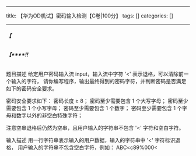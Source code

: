 
--- 
title:  【华为OD机试】密码输入检测【C卷|100分】 
tags: []
categories: [] 

---
###### **【**

###### **【****!!**

>  
 题目描述 
 给定用户密码输入流 input，输入流中字符 '&lt;' 表示退格，可以清除前一个输入的字符， 
 请你编写程序，输出最终得到的密码字符，并判断密码是否满足如下的密码安全要求。 
  
 密码安全要求如下： 
 密码长度 ≥ 8； 
 密码至少需要包含 1 个大写字母； 
 密码至少需要包含 1 个小写字母； 
 密码至少需要包含 1 个数字； 
 密码至少需要包含 1 个字母和数字以外的非空白特殊字符； 
  
 注意空串退格后仍然为空串，且用户输入的字符串不包含 '&lt;' 字符和空白字符。 
  
 输入描述 
 用一行字符串表示输入的用户数据，输入的字符串中 '&lt;' 字符标识退格， 
 用户输入的字符串不包含空白字符，例如： 
 ABC&lt;c89%000&lt; 
  

